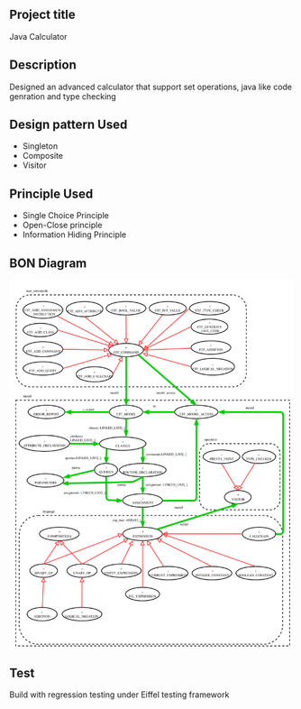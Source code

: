 ## Project title
Java Calculator

## Description
Designed an advanced calculator that support set operations, java like code genration and type checking

## Design pattern Used
* Singleton
* Composite
* Visitor

## Principle Used
* Single Choice Principle
* Open-Close principle
* Information Hiding Principle

## BON Diagram
![bon](/bon.png?raw=true "Optional Title")

## Test
Build with regression testing under Eiffel testing framework


